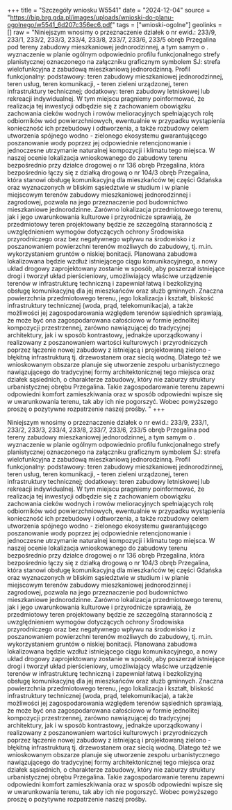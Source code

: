 +++
title = "Szczegóły wniosku W5541"
date = "2024-12-04"
source = "https://bip.brg.gda.pl/images/uploads/wnioski-do-planu-ogolnego/w5541_6d207c356ec6.pdf"
tags = ["wnioski-ogolne"]
geolinks = []
raw = "Niniejszym wnosimy o przeznaczenie działek o nr ewid.: 233/9, 233/1, 233/2, 233/3, 233/4, 233/8, 233/7, 233/6, 233/5 obręb Przegalina pod tereny zabudowy mieszkaniowej jednorodzinnej, a tym samym o . wyznaczenie w planie ogólnym odpowiednio profilu funkcjonalnego strefy planistycznej oznaczonego na załączniku graficznym symbolem SJ: strefa wielofunkcyjna z zabudową mieszkaniową jednorodzinną. Profil funkcjonalny: podstawowy: teren zabudowy mieszkaniowej jednorodzinnej, teren usług, teren komunikacji, - teren zieleni urządzonej, teren infrastruktury technicznej; dodatkowy: teren zabudowy letniskowej lub rekreacji indywidualnej. W tym miejscu pragniemy poinformować, że realizacja tej inwestycji odbędzie się z zachowaniem obowiązku zachowania cieków wodnych i rowów melioracyjnych spełniających rolę odbiorników wód powierzchniowych, ewentualnie w przypadku wystąpienia konieczność ich przebudowy i odtworzenia, a także rozbudowy celem utworzenia spójnego wodno - zielonego ekosystemu gwarantującego poszanowanie wody poprzez jej odpowiednie retencjonowanie i jednoczesne utrzymanie naturalnej kompozycji i klimatu tego miejsca. W naszej ocenie lokalizacja wnioskowanego do zabudowy terenu bezpośrednio przy działce drogowej o nr 136 obręb Przegalina, która bezpośrednio łączy się z działką drogową o nr 104/3 obręb Przegalina, która stanowi obsługę komunikacyjną dla mieszkańców tej części Gdańska oraz wyznaczonych w bliskim sąsiedztwie w studium i w planie miejscowym terenów zabudowy mieszkaniowej jednorodzinnej i zagrodowej, pozwala na jego przeznaczenie pod budownictwo mieszkaniowe jednorodzinne. Zarówno lokalizacja przedmiotowego terenu, jak i jego uwarunkowania kulturowe i przyrodnicze sprawiają, że przedmiotowy teren projektowany będzie ze szczególną starannością z uwzględnieniem wymogów dotyczących ochrony Środowiska przyrodniczego oraz bez negatywnego wpływu na środowisko i z poszanowaniem powierzchni terenów możliwych do zabudowy, tj. m.in. wykorzystaniem gruntów o niskiej bonitacji. Planowana zabudowa lokalizowana będzie wzdłuż istniejącego ciągu komunikacyjnego, a nowy układ drogowy zaprojektowany zostanie w sposób, aby poszerzał istniejące drogi i tworzył układ pierścieniowy, umożliwiający właściwe urządzenie terenów w infrastrukturę techniczną i zapewniał łatwą i bezkolizyjną obsługę komunikacyjną dla jej mieszkańców oraz służb gminnych. Znaczna powierzchnia przedmiotowego terenu, jego lokalizacja i kształt, bliskość infrastruktury technicznej (woda, prąd, telekomunikacja), a także możliwości jej zagospodarowania względem terenów sąsiednich sprawiają, że może być ona zagospodarowana całościowo w formie jednolitej kompozycji przestrzennej, zarówno nawiązującej do tradycyjnej architektury, jak i w sposób kontrastowy, jednakże uporządkowany i realizowany z poszanowaniem wartości kulturowych i przyrodniczych poprzez łączenie nowej zabudowy z istniejącą i projektowaną zielono - błękitną infrastrukturą tj. drzewostanem oraz siecią wodną. Dlatego też we wnioskowanym obszarze planuje się utworzenie zespołu urbanistycznego nawiązującego do tradycyjnej formy architektonicznej tego miejsca oraz działek sąsiednich, o charakterze zabudowy, który nie zaburzy struktury urbanistycznej obrębu Przegalina. Takie zagospodarowanie terenu zapewni odpowiedni komfort zamieszkiwania oraz w sposób odpowiedni wpisze się w uwarunkowania terenu, tak aby ich nie pogorszyć. Wobec powyższego proszę o pozytywne rozpatrzenie naszej prośby. "
+++

Niniejszym wnosimy o przeznaczenie działek o nr ewid.: 233/9, 233/1, 233/2, 233/3, 233/4, 233/8, 233/7,
233/6, 233/5 obręb Przegalina pod tereny zabudowy mieszkaniowej jednorodzinnej, a tym samym o .
wyznaczenie w planie ogólnym odpowiednio profilu funkcjonalnego strefy planistycznej oznaczonego na
załączniku graficznym symbolem SJ: strefa wielofunkcyjna z zabudową mieszkaniową jednorodzinną. Profil
funkcjonalny: podstawowy: teren zabudowy mieszkaniowej jednorodzinnej, teren usług, teren komunikacji, -
teren zieleni urządzonej, teren infrastruktury technicznej; dodatkowy: teren zabudowy letniskowej lub
rekreacji indywidualnej.
W tym miejscu pragniemy poinformować, że realizacja tej inwestycji odbędzie się z zachowaniem obowiązku
zachowania cieków wodnych i rowów melioracyjnych spełniających rolę odbiorników wód powierzchniowych,
ewentualnie w przypadku wystąpienia konieczność ich przebudowy i odtworzenia, a także rozbudowy celem
utworzenia spójnego wodno - zielonego ekosystemu gwarantującego poszanowanie wody poprzez jej
odpowiednie retencjonowanie i jednoczesne utrzymanie naturalnej kompozycji i klimatu tego miejsca. W
naszej ocenie lokalizacja wnioskowanego do zabudowy terenu bezpośrednio przy działce drogowej o nr 136
obręb Przegalina, która bezpośrednio łączy się z działką drogową o nr 104/3 obręb Przegalina, która stanowi
obsługę komunikacyjną dla mieszkańców tej części Gdańska oraz wyznaczonych w bliskim sąsiedztwie w
studium i w planie miejscowym terenów zabudowy mieszkaniowej jednorodzinnej i zagrodowej, pozwala na
jego przeznaczenie pod budownictwo mieszkaniowe jednorodzinne. Zarówno lokalizacja przedmiotowego
terenu, jak i jego uwarunkowania kulturowe i przyrodnicze sprawiają, że przedmiotowy teren projektowany
będzie ze szczególną starannością z uwzględnieniem wymogów dotyczących ochrony Środowiska
przyrodniczego oraz bez negatywnego wpływu na środowisko i z poszanowaniem powierzchni terenów
możliwych do zabudowy, tj. m.in. wykorzystaniem gruntów o niskiej bonitacji. Planowana zabudowa
lokalizowana będzie wzdłuż istniejącego ciągu komunikacyjnego, a nowy układ drogowy zaprojektowany
zostanie w sposób, aby poszerzał istniejące drogi i tworzył układ pierścieniowy, umożliwiający właściwe
urządzenie terenów w infrastrukturę techniczną i zapewniał łatwą i bezkolizyjną obsługę komunikacyjną dla jej
mieszkańców oraz służb gminnych. Znaczna powierzchnia przedmiotowego terenu, jego lokalizacja i kształt,
bliskość infrastruktury technicznej (woda, prąd, telekomunikacja), a także możliwości jej zagospodarowania
względem terenów sąsiednich sprawiają, że może być ona zagospodarowana całościowo w formie jednolitej
kompozycji przestrzennej, zarówno nawiązującej do tradycyjnej architektury, jak i w sposób kontrastowy,
jednakże uporządkowany i realizowany z poszanowaniem wartości kulturowych i przyrodniczych poprzez
łączenie nowej zabudowy z istniejącą i projektowaną zielono - błękitną infrastrukturą tj. drzewostanem oraz
siecią wodną. Dlatego też we wnioskowanym obszarze planuje się utworzenie zespołu urbanistycznego
nawiązującego do tradycyjnej formy architektonicznej tego miejsca oraz działek sąsiednich, o charakterze
zabudowy, który nie zaburzy struktury urbanistycznej obrębu Przegalina. Takie zagospodarowanie terenu
zapewni odpowiedni komfort zamieszkiwania oraz w sposób odpowiedni wpisze się w uwarunkowania terenu,
tak aby ich nie pogorszyć. Wobec powyższego proszę o pozytywne rozpatrzenie naszej prośby.



